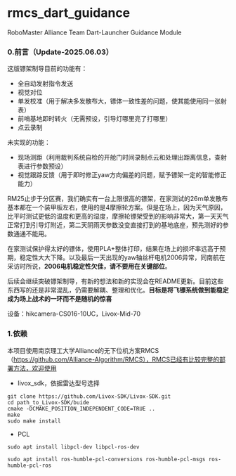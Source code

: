 # rmcs_dart_guidance
RoboMaster Alliance Team Dart-Launcher Guidance Module

### 0.前言（Update-2025.06.03）
这版镖架制导目前的功能有：
* 全自动发射指令发送
* 视觉对位
* 单发校准（用于解决多发散布大，镖体一致性差的问题，使其能使用同一张射表）
* 前哨基地即时转火（无需预设，引导灯哪里亮了打哪里）
* 点云录制

未实现的功能：
* 现场测距（利用裁判系统自检的开舱门时间录制点云和处理出距离信息，查射表进行参数预设）
* 视觉跟踪反馈（用于即时修正yaw方向偏差的问题，赋予镖架一定的智能修正能力）

RM25止步于分区赛，我们确实有一台上限很高的镖架，在家测试的26m单发散布基本都在一个装甲板左右，使用的是4摩擦轮方案。但是在场上，因为天气原因，比平时测试更低的温度和更高的湿度，摩擦轮镖架受到的影响非常大，第一天天气正常打到引导灯附近，第二天阴雨天参数没变直接打到的基地底座，预先测好的参数通通不能用。

在家测试保护得太好的镖体，使用PLA+整体打印，结果在场上的损坏率远高于预期，稳定性大大下降。以及最后一天出现的yaw轴丝杆电机2006异常，同南航在采访时所说，**2006电机稳定性欠佳，请不要用在关键部位**。

后续会继续突破镖架制导，有新的想法和新的实现会在README更新。目前这些东西写的还是非常混乱，仍需要解耦、整理和优化。**目标是将飞镖系统做到能稳定成为场上战术的一环而不是随机的惊喜**

设备：hikcamera-CS016-10UC，Livox-Mid-70

### 1.依赖
本项目使用南京理工大学Alliance的无下位机方案RMCS（https://github.com/Alliance-Algorithm/RMCS），RMCS已经有比较完整的部署方法，欢迎使用

* livox_sdk，依据雷达型号选择

```
git clone https://github.com/Livox-SDK/Livox-SDK.git
cd path_to_Livox-SDK/buide
cmake -DCMAKE_POSITION_INDEPENDENT_CODE=TRUE ..
make
sudo make install
```

* PCL

```
sudo apt install libpcl-dev libpcl-ros-dev

sudo apt install ros-humble-pcl-conversions ros-humble-pcl-msgs ros-humble-pcl-ros
```

